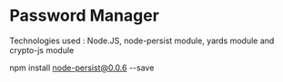 # Password Manager

Technologies used : Node.JS, node-persist module, yards module and crypto-js module 


npm install node-persist@0.0.6 --save
